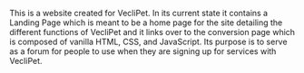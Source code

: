 This is a website created for VecliPet. In its current state it contains a Landing Page which is meant to be a home page for the site detailing the different functions of VecliPet and it links over to the conversion page which is composed of vanilla HTML, CSS, and JavaScript. Its purpose is to serve as a forum for people to use when they are signing up for services with VecliPet.
